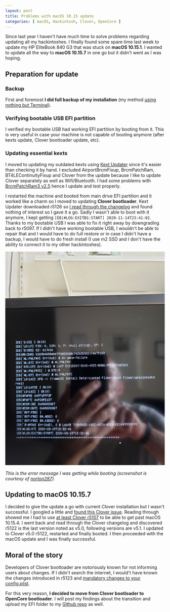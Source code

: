 ```yaml
---
layout: post
title: Problems with macOS 10.15 update
categories: [ macOS, Hackintosh, Clover, OpenCore ]
---
```


Since last year I haven't have much time to solve problems regarding updating all my hackintoshes. I finally found some spare time last week to update my HP EliteBook 840 G3 that was stuck on **macOS 10.15.1**. I wanted to update all the way to **macOS 10.15.7** in one go but it didn't went as I was hoping.

## Preparation for update

### Backup

First and foremost **I did full backup of my installation** (my method [using nothing but Terminal](/upgrade-from-macos-mojave-to-macos-catalina/#backup)).

### Verifying bootable USB EFI partition

 I verified my bootable USB had working EFI partition by booting from it. This is very useful in case your machine is not capable of booting anymore (after kexts update, Clover bootloader update, etc).

### Updating essential kexts

I moved to updating my outdated kexts using [Kext Updater](https://bitbucket.org/profdrluigi/kextupdater/downloads/) since it's easier than checking it by hand. I excluded AirportBrcmFixup, BrcmPatchRam, BT4LEContinuityFixup and Clover from the update because I like to update Clover separately as well as Wifi/Bluetooth. I had some problems with [BrcmPatchRam3 v2.5](/2019-11-26-brcmpatchram3-v2.5.0-bcm94352z-dw1560-is-broken.md) hence I update and test properly.

I restarted the machine and booted from main drive EFI partition and it worked like a charm so I moved to updating **Clover bootloader**. Kext Updater downloaded r5126 so [I read through the changelog](https://github.com/CloverHackyColor/CloverBootloader/releases) and found nothing of interest so I gave it a go. Sadly I wasn't able to boot with it anymore, I kept getting `[EB|#LOG:EXITBS:START] 2020-11-14T23:41:02`. Thanks to my bootable USB I was able to fix it right away by downgrading back to r5097. If I didn't have working bootable USB, I wouldn't be able to repair that and I would have to do full restore or in case I didn't have a backup, I would have to do fresh install (I use m2 SSD and I don't have the ability to connect it to my other hackintoshes).

![Bootlog of Clover r5126](/images/2020-11-16-problems-with-macos-10.15-update/bootlog.jpg)

_This is the error message I was getting while booting (screenshot is courtesy of [norton287](https://github.com/CloverHackyColor/CloverBootloader/issues/84#issuecomment-601294615))._

## Updating to macOS 10.15.7

I decided to give the update a go with current Clover installation but I wasn't successful. I googled a little and [found this Clover issue](https://github.com/CloverHackyColor/CloverBootloader/issues/84). Reading through showed me I had to use [at least Clover r5107](https://github.com/CloverHackyColor/CloverBootloader/issues/84#issuecomment-604327750) to be able to get past macOS 10.15.4. I went back and read through the Clover changelog and discovered r5122 is the last version noted as v5.0, following versions are v5.1. I updated to Clover v5.0 r5122, restarted and finally booted. I then proceeded with the macOS update and I was finally successful.

## Moral of the story

Developers of Clover bootloader are notoriously known for not informing users about changes. If I didn't search the internet, I would't have known the changes introduced in r5123 and [mandatory changes to your config.plist](https://www.tonymacx86.com/threads/new-clover-release-v5-1-r5123-big-sur-support.304543).

For this very reason, **I decided to move from Clover bootloader to OpenCore bootloader**. I will post my findings about the transition and upload my EFI folder to my [Github repo](https://github.com/Hologos/hackintosh-hp-elitebook-840-g3) as well.
